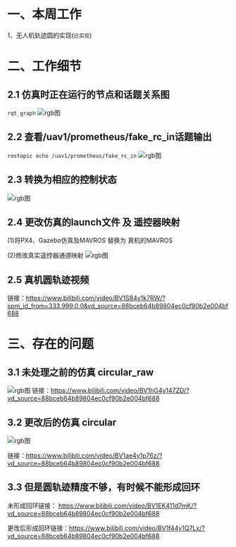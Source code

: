 # 一、本周工作
1、无人机轨迹圆的实现(``` 已实现 ```)

#  二、工作细节
## 2.1 仿真时正在运行的节点和话题关系图
```rqt_graph```
![rgb图](https://img-blog.csdnimg.cn/0c41b71e7eaa4d798f8770be29e84b83.png)

## 2.2 查看/uav1/prometheus/fake_rc_in话题输出 
```rostopic echo /uav1/prometheus/fake_rc_in```
![rgb图](https://img-blog.csdnimg.cn/c3290e0a876f48529faefe4b3233c785.png)

## 2.3 转换为相应的控制状态
![rgb图](https://img-blog.csdnimg.cn/415196f2eafa46899aa9ce6845a093cb.png)



## 2.4 更改仿真的launch文件 及 遥控器映射
(1)将PX4、Gazebo仿真及MAVROS 替换为 真机的MAVROS

(2)修改真实遥控器通道映射
![rgb图](https://github.com/ZJUT-IoCS-MAS/darren_pty/blob/main/1-UAV_SLAM_PRJ/1-pic/9.png)



## 2.5 真机圆轨迹视频

链接：https://www.bilibili.com/video/BV1S84y1k7RW/?spm_id_from=333.999.0.0&vd_source=88bceb64b89804ec0cf90b2e004bf688


# 三、存在的问题
## 3.1 未处理之前的仿真 circular_raw 

![rgb图](https://github.com/MOSEAA/ZYJ-Group/blob/main/darren_pty/pic(Ninth%20week)/circular_raw.gif)
链接：https://www.bilibili.com/video/BV1hG4y147ZD/?vd_source=88bceb64b89804ec0cf90b2e004bf688 

## 3.2  更改后的仿真 circular

![rgb图](https://github.com/MOSEAA/ZYJ-Group/blob/main/darren_pty/pic(Ninth%20week)/circular.gif)

链接：https://www.bilibili.com/video/BV1ae4y1p76z/?vd_source=88bceb64b89804ec0cf90b2e004bf688 




## 3.3 但是圆轨迹精度不够，有时候不能形成回环

未形成回环链接： https://www.bilibili.com/video/BV1EK411d7mK/?vd_source=88bceb64b89804ec0cf90b2e004bf688

更改后形成回环链接：https://www.bilibili.com/video/BV1f44y1Q7Lx/?vd_source=88bceb64b89804ec0cf90b2e004bf688




